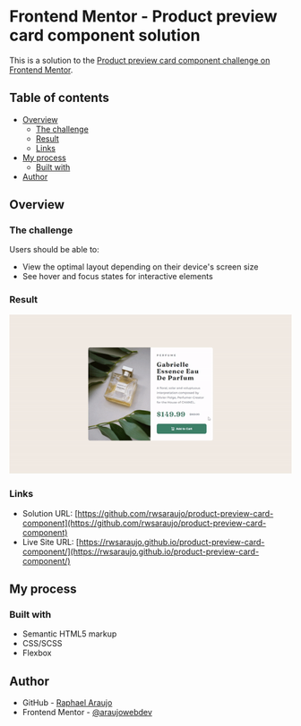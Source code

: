 # Frontend Mentor - Product preview card component solution

This is a solution to the [Product preview card component challenge on Frontend Mentor](https://www.frontendmentor.io/challenges/product-preview-card-component-GO7UmttRfa).

## Table of contents

- [Overview](#overview)
  - [The challenge](#the-challenge)
  - [Result](#Result)
  - [Links](#links)
- [My process](#my-process)
  - [Built with](#built-with)
- [Author](#author)

## Overview

### The challenge

Users should be able to:

- View the optimal layout depending on their device's screen size
- See hover and focus states for interactive elements

### Result

![](./sample/preview.gif)

### Links

- Solution URL: [https://github.com/rwsaraujo/product-preview-card-component](https://github.com/rwsaraujo/product-preview-card-component)
- Live Site URL: [https://rwsaraujo.github.io/product-preview-card-component/](https://rwsaraujo.github.io/product-preview-card-component/)

## My process

### Built with

- Semantic HTML5 markup
- CSS/SCSS
- Flexbox

## Author

- GitHub - [Raphael Araujo](https://github.com/rwsaraujo)
- Frontend Mentor - [@araujowebdev](https://www.frontendmentor.io/profile/araujowebdev)
